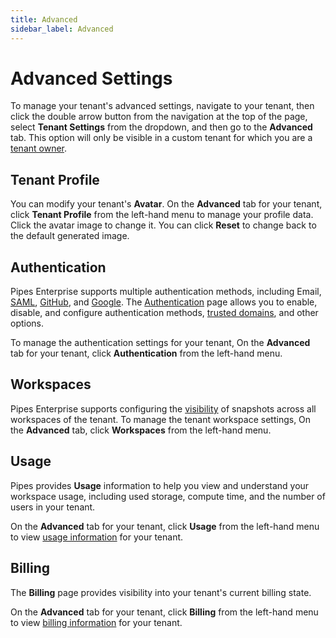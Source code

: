 ```yaml
---
title: Advanced
sidebar_label: Advanced
---
```


# Advanced Settings

To manage your tenant's advanced settings, navigate to your tenant, then click the double arrow button from the navigation at the top of the page, select **Tenant Settings** from the dropdown, and then go to the **Advanced** tab.  This option will only be visible in a custom tenant for which you are a [tenant owner](/pipes/docs/accounts/tenant/people#tenant-roles). 


## Tenant Profile

You can modify your tenant's **Avatar**.  On the **Advanced** tab for your tenant, click **Tenant Profile** from the left-hand menu to manage your profile data.  Click the avatar image to change it.  You can click **Reset** to change back to the default generated image.


## Authentication

Pipes Enterprise supports multiple authentication methods, including Email, [SAML](/pipes/docs/accounts/tenant/authentication#saml), [GitHub](/pipes/docs/accounts/tenant/authentication#github), and [Google](/pipes/docs/accounts/tenant/authentication#google).   The [Authentication](/pipes/docs/accounts/tenant/authentication) page allows you to enable, disable, and configure authentication methods, [trusted domains](/pipes/docs/accounts/tenant/authentication#trusted-login-domains), and other options.

To manage the authentication settings for your tenant, On the **Advanced** tab for your tenant, click **Authentication** from the left-hand menu.

## Workspaces

Pipes Enterprise supports configuring the [visibility](/pipes/docs/accounts/tenant/workspace-settings#snapshot-visibility) of snapshots across all workspaces of the tenant. To manage the tenant workspace settings, On the **Advanced** tab, click **Workspaces** from the left-hand menu.

## Usage 

Pipes provides **Usage** information to help you view and understand your workspace usage, including used storage, compute time, and the number of users in your tenant. 

On the **Advanced** tab for your tenant, click **Usage** from the
left-hand menu to view [usage information](/pipes/docs/accounts/tenant/usage) for your tenant.

## Billing 
The **Billing** page provides visibility into your tenant's current billing state. 

On the **Advanced** tab for your tenant, click **Billing** from the
left-hand menu to view [billing information](/pipes/docs/accounts/tenant/billing) for your tenant.

